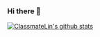 ### Hi there 👋

[![ClassmateLin's github stats](https://github-readme-stats.vercel.app/api?username=ClassmateLin)](https://github.com/ClassmateLin)
